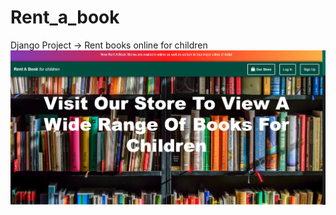 # Rent_a_book
Django Project
-> Rent books online for children
![output1](/images_webiste/pic1.PNG)


